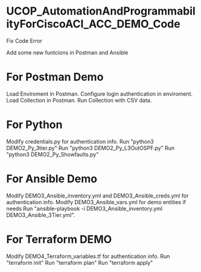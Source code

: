 # UCOP_AutomationAndProgrammabilityForCiscoACI_ACC_DEMO_Code

Fix Code Error

Add some new funtcions in Postman and Ansible

# For Postman Demo
Load Enviroment in Postman.
Configure login authentication in enviroment.
Load Collection in Postman.
Run Collection with CSV data.

# For Python
Modify credentials.py for authentication info.
Run "python3 DEMO2_Py_3tier.py"
Run "python3 DEMO2_Py_L3OutOSPF.py"
Run "python3 DEMO2_Py_Showfaults.py"

# For Ansible Demo
Modify DEMO3_Ansible_inventory.yml and DEMO3_Ansible_creds.yml for authentication info.
Modify DEMO3_Ansible_vars.yml for demo entities if needs
Run "ansible-playbook -i DEMO3_Ansible_inventory.yml DEMO3_Ansible_3Tier.yml".

# For Terraform DEMO
Modify DEMO4_Terraform_variables.tf for authentication info.
Run "terraform init"
Run "terraform plan"
Run "terraform apply"

